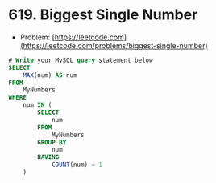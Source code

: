 # 619. Biggest Single Number

- Problem: [https://leetcode.com](https://leetcode.com/problems/biggest-single-number)

```sql
# Write your MySQL query statement below
SELECT
    MAX(num) AS num
FROM
    MyNumbers
WHERE
    num IN (
        SELECT
            num
        FROM
            MyNumbers
        GROUP BY
            num
        HAVING
            COUNT(num) = 1
    )
```